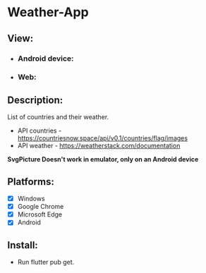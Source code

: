 # Weather-App

## View:
- ### Android device:
- ### Web:

## Description:
List of countries and their weather.
- API countries - https://countriesnow.space/api/v0.1/countries/flag/images
- API weather - https://weatherstack.com/documentation

**SvgPicture Doesn't work in emulator, only on an Android device**

## Platforms:
- [X] Windows
- [X] Google Chrome
- [X] Microsoft Edge
- [X] Android

## Install:
- Run flutter pub get.
